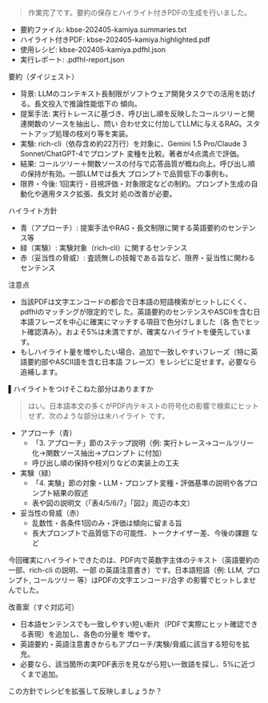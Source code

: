 > 作業完了です。要約の保存とハイライト付きPDFの生成を行いました。

  - 要約ファイル: kbse-202405-kamiya.summaries.txt
  - ハイライト付きPDF: kbse-202405-kamiya.highlighted.pdf
  - 使用レシピ: kbse-202405-kamiya.pdfhl.json
  - 実行レポート: .pdfhl-report.json

  要約（ダイジェスト）

  - 背景: LLMのコンテキスト長制限がソフトウェア開発タスクでの活用を妨げる。長文投入で推論性能低下の
  傾向。
  - 提案手法: 実行トレースに基づき、呼び出し順を反映したコールツリーと関連関数のソースを抽出し、問い
  合わせ文に付加してLLMに与えるRAG。スタートアップ処理の枝刈り等を実装。
  - 実験: rich-cli（依存含め約22万行）を対象に、Gemini 1.5 Pro/Claude 3 Sonnet/ChatGPT-4でプロンプト
  変種を比較。著者が4点満点で評価。
  - 結果: コールツリー＋関数ソースの付与で応答品質が概ね向上。呼び出し順の保持が有効。一部LLMでは長大
  プロンプトで品質低下の事例も。
  - 限界・今後: 1回実行・目視評価・対象限定などの制約。プロンプト生成の自動化や適用タスク拡張、長文対
  処の改善が必要。

  ハイライト方針

  - 青（アプローチ）: 提案手法やRAG・長文制限に関する英語要約のセンテンス等
  - 緑（実験）: 実験対象（rich-cli）に関するセンテンス
  - 赤（妥当性の脅威）: 査読無しの技報である旨など、限界・妥当性に関わるセンテンス

  注意点

  - 当該PDFは文字エンコードの都合で日本語の短語検索がヒットしにくく、pdfhlのマッチングが限定的でし
  た。英語要約のセンテンスやASCIIを含む日本語フレーズを中心に確実にマッチする項目で色分けしました（各
  色でヒット確認済み）。およそ5%は未満ですが、確実なハイライトを優先しています。
  - もしハイライト量を増やしたい場合、追加で一致しやすいフレーズ（特に英語要約部やASCII語を含む日本語
  フレーズ）をレシピに足せます。必要なら追補します。

▌ハイライトをつけそこねた部分はありますか

> はい。日本語本文の多くがPDF内テキストの符号化の影響で検索にヒットせず、次のような部分は未ハイライト
  です。

  - アプローチ（青）
      - 「3. アプローチ」節のステップ説明（例: 実行トレース→コールツリー化→関数ソース抽出→プロンプト
  に付加）
      - 呼び出し順の保持や枝刈りなどの実装上の工夫
  - 実験（緑）
      - 「4. 実験」節の対象・LLM・プロンプト変種・評価基準の説明や各プロンプト結果の叙述
      - 表や図の説明文（「表4/5/6/7」「図2」周辺の本文）
  - 妥当性の脅威（赤）
      - 乱数性・各条件1回のみ・評価は傾向に留まる旨
      - 長大プロンプトで品質低下の可能性、トークナイザー差、今後の課題 など

  今回確実にハイライトできたのは、PDF内で英数字主体のテキスト（英語要約の一部、rich-cli の説明、一部
  の英語注意書き）です。日本語短語（例: LLM, プロンプト, コールツリー 等）はPDFの文字エンコード/合字
  の影響でヒットしませんでした。

  改善案（すぐ対応可）

  - 日本語センテンスでも一致しやすい短い断片（PDFで実際にヒット確認できる表現）を追加し、各色の分量を
  増やす。
  - 英語要約・英語注意書きからもアプローチ/実験/脅威に該当する短句を拡充。
  - 必要なら、該当箇所の実PDF表示を見ながら短い一致語を探し、5%に近づくまで追加。

  この方針でレシピを拡張して反映しましょうか？
